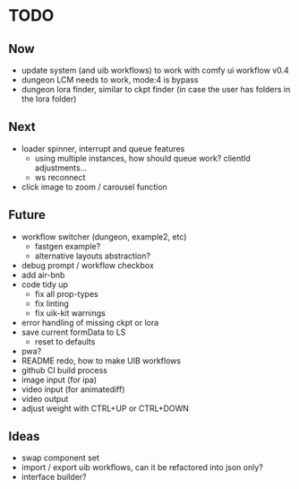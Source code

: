 # TODO

## Now

- update system (and uib workflows) to work with comfy ui workflow v0.4
- dungeon LCM needs to work, mode:4 is bypass
- dungeon lora finder, similar to ckpt finder (in case the user has folders in the lora folder)

## Next

- loader spinner, interrupt and queue features
  - using multiple instances, how should queue work? clientId adjustments...
  - ws reconnect
- click image to zoom / carousel function

## Future

- workflow switcher (dungeon, example2, etc)
  - fastgen example?
  - alternative layouts abstraction?
- debug prompt / workflow checkbox
- add air-bnb
- code tidy up
  - fix all prop-types
  - fix linting
  - fix uik-kit warnings
- error handling of missing ckpt or lora
- save current formData to LS
  - reset to defaults
- pwa?
- README redo, how to make UIB workflows
- github CI build process
- image input (for ipa)
- video input (for animatediff)
- video output
- adjust weight with CTRL+UP or CTRL+DOWN

## Ideas

- swap component set
- import / export uib workflows, can it be refactored into json only?
- interface builder?
